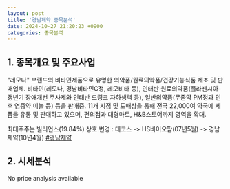 ```yaml
---
layout: post
title: '경남제약 종목분석'
date: 2024-10-27 21:20:23 +0900
categories: 종목분석
---
```


## 1. 종목개요 및 주요사업

"레모나" 브랜드의 비타민제품으로 유명한 의약품/원료의약품/건강기능식품 제조 및 판매업체. 비타민(레모나, 경남비타민C정, 레모비타 등), 인태반 원료의약품(플라젠시아-갱년기 장애개선 주사제와 인태반 드링크 자하생력 등), 일반의약품(무좀약 PM정과 인후 염증약 미놀 등) 등을 판매중. 11개 지점 및 도매상을 통해 전국 22,000여 약국에 제품을 유통 및 판매하고 있으며, 편의점과 대형마트, H&B스토어까지 영역을 확대.

최대주주는 빌리언스(19.84%)  상호 변경 : 테코스 -> HS바이오팜(07년5월) -> 경남제약(10년4월)
[#경남제약](#)

## 2. 시세분석

No price analysis available

